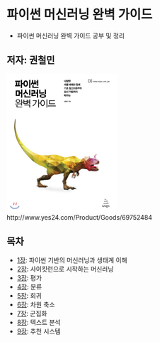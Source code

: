 # 파이썬 머신러닝 완벽 가이드
- 파이썬 머신러닝 완벽 가이드 공부 및 정리

## 저자: 권철민
<img src="img/book_cover.jpg" width="250">
http://www.yes24.com/Product/Goods/69752484

## 목차
  * [1장](1장): 파이썬 기반의 머신러닝과 생태계 이해
  * [2장](2장): 사이킷런으로 시작하는 머신러닝
  * [3장](3장): 평가
  * [4장](4장): 분류
  * [5장](5장): 회귀
  * [6장](6장): 차원 축소
  * [7장](7장): 군집화
  * [8장](8장): 텍스트 분석
  * [9장](9장): 추천 시스템
